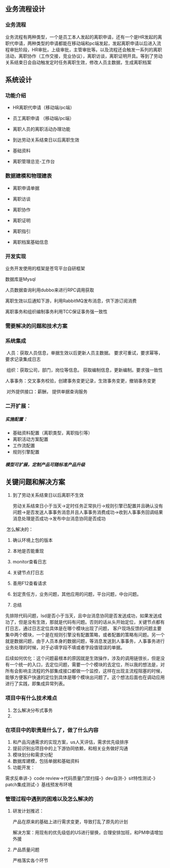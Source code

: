 ## 业务流程设计

### 业务流程

业务流程有两种类型，一个是员工本人发起的离职申请，还有一个是HR发起的离职代申请，两种类型的申请都能在移动端和pc端发起，发起离职申请以后进入流程审批阶段，HR审批，上级审批，主管审批等。以及流程还会触发一系列的离职活动，离职协作（工作交接，竞业协议），离职访谈，离职证明开具。等到了劳动关系结束日会自动触发定时任务离职生效，修改人员主数据，生成离职档案

## 系统设计



### 功能介绍

- HR离职代申请（移动端/pc端）

- 员工离职申请 （移动端/pc端）

- 离职人员的离职活动办理功能

- 到达劳动关系结束日以后离职生效

- 基础资料

- 离职管理总览-工作台




### 数据建模和物理建表

- 离职申请单据

- 离职访谈

- 离职协作

- 离职证明
- 离职指引
- 离职档案基础信息




### 开发实现

业务开发使用的框架是苍穹平台自研框架

数据库是Mysql

人员数据查询利用dubbo来进行RPC调用获取

离职生效以后通知下游，利用RabbitMQ发布消息，供下游订阅消费

离职事务和组织编制事务利用TCC保证事务强一致性



### 需要解决的问题和技术方案





### 系统集成

​	人员：获取人员信息，单据生效以后更新人员主数据。 要求可重试，要求幂等，要求记录集成日志

​	组织：获取公司，部门，岗位等信息。 获取编制信息，更新编制。要求强一致性

​	人事事务：交叉事务校验，创建事务变更记录，生效事务变更，撤销事务变更

​	对外提供接口：薪酬， 提供单据查询服务



### 二开扩展：

##### 实施配置：

- 基础资料配置（离职类型，离职指引等）
- 离职活动方案配置
- 工作流配置
- 规则引擎配置

##### 模型可扩展，定制产品可随标准产品升级



## 关键问题和解决方案

1. 到了劳动关系结束日以后离职不生效

   劳动关系结束日小于当天->定时任务正常执行->规则引擎已配置并且确认没有问题->是否发送人事事务消息并且人事事务消费成功->收到人事事务回调结果消息处理是否成功->发布中台消息协同是否成功

​	怎么解决的：

1. 确认环境上包的版本

2. 本地是否能重现

3. monitor查看日志

4. 关键节点打日志

5. 善用F12查看请求
6. 划定责任方，业务问题，其他应用的问题，平台问题，中台问题。
7. 总结

先排除代码问题，lsd是否小于当天，且中台消息协同是否发送成功，如果发送成功了，但是没有生效，那就是代码有问题。否则的话从头开始定位，关键节点都有打日志，通过日志定位具体是在哪个模块出现了问题， 客户现场反馈的问题主要集中两个模块，一个是在规则引擎没有配置策略，或者配置的策略有问题。另一个就是数据问题，由于人员本身的数据问题，等消息发送到人事事务，人事事务进行业务处理的时候，对于必填字段不填或者字段值错误的单据。 

​    后续如何优化：这个问题最根本的原因就是生效操作，涉及的调用链很长，但是没有一个统一的入口，去定位问题，需要一个个模块的去定位，所以我的想法是，对所有会影响主流程的外部集成接口都做一个监控，这样在出现主流程阻塞的时候，能够方便客户快速的定位到具体是哪个模块出问题了。这个想法后面也在调动应用进行了实践，即集成异常列表。

### 项目中有什么技术难点

1. 怎么解决分布式事务
2. 



### 在项目中的职责是什么了，做了什么内容

1. 和产品沟通需求的实现方案，us人天评估，需求优先级排序
2. 提前识别出项目中的上下游协同依赖，和相关业务做好沟通
3. 模块划分和需求分配
4. 数据库建模，包括单据和基础资料
5. 功能开发：

需求反串讲-》code review->代码质量门禁扫描-》dev自测-》sit特性测试-》patch集成测试-》基线预发布环境



### 管理过程中遇到的困难以及怎么解决的

1. 研发计划推迟：

   产品在原来的基础上进行需求变更，导致打乱了原先的计划

   解决方案：用现有的优先级低的US进行替换，合理安排加班，和PM申请增加外援

2. 产品质量问题

   严格落实各个环节

   

